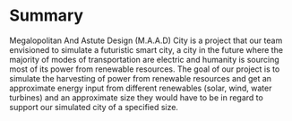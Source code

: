 # Summary

Megalopolitan And Astute Design (M.A.A.D) City is a project that our team envisioned 
to simulate a futuristic smart city, a city in the future where the majority of modes 
of transportation are electric and humanity is sourcing most of its power from 
renewable resources. The goal of our project is to simulate the harvesting of 
power from renewable resources and get an approximate energy input from different 
renewables (solar, wind, water turbines) and an approximate size they would have 
to be in regard to support our simulated city of a specified size. 

 
